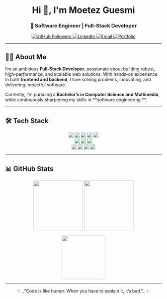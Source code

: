 <!-- Profile README for Moetez Guesmi -->

<h1 align="center">Hi 👋, I'm Moetez Guesmi</h1>
<h3 align="center">🚀 Software Engineer | Full-Stack Developer</h3>


<p align="center">
  <a href="https://github.com/MoetezG">
    <img src="https://img.shields.io/github/followers/MoetezG?label=Followers&style=social" alt="GitHub Followers"/>
  </a>
  <a href="https://linkedin.com/in/guesmi-moetez">
    <img src="https://img.shields.io/badge/LinkedIn-0077B5.svg?&style=flat-square&logo=linkedin&logoColor=white" alt="LinkedIn"/>
  </a>
  <a href="mailto:moetez.guesmi.tn@gmail.com">
    <img src="https://img.shields.io/badge/Email-D14836.svg?&style=flat-square&logo=gmail&logoColor=white" alt="Email"/>
  </a>
  <a href="https://moetezguesmi.me">
    <img src="https://img.shields.io/badge/Portfolio-000000?style=flat-square&logo=vercel&logoColor=white" alt="Portfolio"/>
  </a>
</p>

---

## 👨‍💻 About Me
I’m an ambitious **Full-Stack Developer**, passionate about building robust, high-performance, and scalable web solutions. With hands-on experience in both **frontend and backend**, I love solving problems, innovating, and delivering impactful software.  

Currently, I’m pursuing a **Bachelor’s in Computer Science and Multimedia**, while continuously sharpening my skills in **software engineering **.  

---



## 🛠️ Tech Stack

<p align="center">
  <!-- Frontend -->
  <img src="https://img.shields.io/badge/React-20232A?style=for-the-badge&logo=react&logoColor=61DAFB"/>
  <img src="https://img.shields.io/badge/Next.js-000000?style=for-the-badge&logo=next.js&logoColor=white"/>
  <img src="https://img.shields.io/badge/Angular-DD0031?style=for-the-badge&logo=angular&logoColor=white"/>
  <img src="https://img.shields.io/badge/React_Native-20232A?style=for-the-badge&logo=react&logoColor=61DAFB"/>
  <img src="https://img.shields.io/badge/TailwindCSS-06B6D4?style=for-the-badge&logo=tailwindcss&logoColor=white"/>
  <br/>
  <!-- Backend -->
  <img src="https://img.shields.io/badge/Node.js-339933?style=for-the-badge&logo=node.js&logoColor=white"/>
  <img src="https://img.shields.io/badge/Express.js-000000?style=for-the-badge&logo=express&logoColor=white"/>
  <img src="https://img.shields.io/badge/Spring%20Boot-6DB33F?style=for-the-badge&logo=springboot&logoColor=white"/>
  <br/>
  <!-- Databases -->
  <img src="https://img.shields.io/badge/MongoDB-4EA94B?style=for-the-badge&logo=mongodb&logoColor=white"/>
  <img src="https://img.shields.io/badge/PostgreSQL-316192?style=for-the-badge&logo=postgresql&logoColor=white"/>
  <img src="https://img.shields.io/badge/MySQL-005C84?style=for-the-badge&logo=mysql&logoColor=white"/>
  <img src="https://img.shields.io/badge/Prisma-2D3748?style=for-the-badge&logo=prisma&logoColor=white"/>
</p>

---

## 📊 GitHub Stats
<p align="center">
  <img src="https://github-readme-stats.vercel.app/api?username=MoetezG&show_icons=true&theme=radical" height="160"/>
  <img src="https://github-readme-streak-stats.herokuapp.com/?user=MoetezG&theme=radical" height="160"/>
</p>

<p align="center">
  <img src="https://github-readme-stats.vercel.app/api/top-langs/?username=MoetezG&layout=compact&theme=radical" height="140"/>
</p>

---

<p align="center">✨ _"Code is like humor. When you have to explain it, it’s bad."_ ✨</p>
